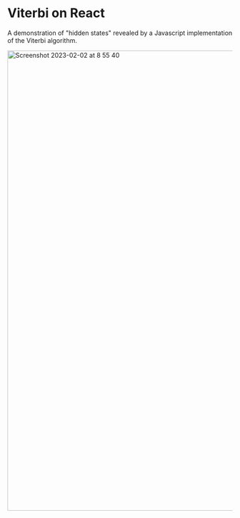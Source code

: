 # Viterbi on React

A demonstration of "hidden states" revealed by a Javascript implementation of the Viterbi algorithm.

<img width="1032" alt="Screenshot 2023-02-02 at 8 55 40" src="https://user-images.githubusercontent.com/8566859/216253507-cc8d682f-64b5-4ab2-8e8a-f93d50b7ba29.png">
